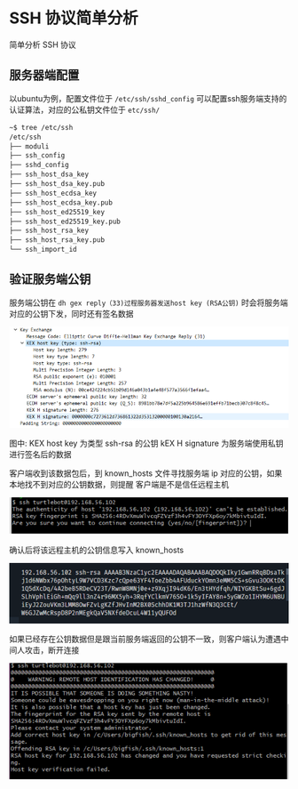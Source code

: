 <!-- en_title: ssh_protocol_simple analysis -->

# SSH 协议简单分析

简单分析 SSH 协议

<!-- more -->

## 服务器端配置

以ubuntu为例，配置文件位于 `/etc/ssh/sshd_config`
可以配置ssh服务端支持的认证算法，对应的公私钥文件位于 `etc/ssh/`

```bash
~$ tree /etc/ssh
/etc/ssh
├── moduli
├── ssh_config
├── sshd_config
├── ssh_host_dsa_key
├── ssh_host_dsa_key.pub
├── ssh_host_ecdsa_key
├── ssh_host_ecdsa_key.pub
├── ssh_host_ed25519_key
├── ssh_host_ed25519_key.pub
├── ssh_host_rsa_key
├── ssh_host_rsa_key.pub
└── ssh_import_id
```

## 验证服务端公钥

服务端公钥在 `dh gex reply（33)过程服务器发送host key (RSA公钥)` 时会将服务端对应的公钥下发，同时还有签名数据

![](https://github.com/TheBigFish/blog/raw/master/202002/ecdh_key_exchange_reply.png)

图中:
KEX host key 为类型 ssh-rsa 的公钥
kEX H signature 为服务端使用私钥进行签名后的数据

客户端收到该数据包后，到 known_hosts 文件寻找服务端 ip 对应的公钥，如果本地找不到对应的公钥数据，则提醒
客户端是不是信任远程主机

![](https://github.com/TheBigFish/blog/raw/master/202002/known_hosts_check.png)

确认后将该远程主机的公钥信息写入 known_hosts

![](https://github.com/TheBigFish/blog/raw/master/202002/known_hosts.png)

如果已经存在公钥数据但是跟当前服务端返回的公钥不一致，则客户端认为遭遇中间人攻击，断开连接

![](https://github.com/TheBigFish/blog/raw/master/202002/host_key_verification_failed.png)

